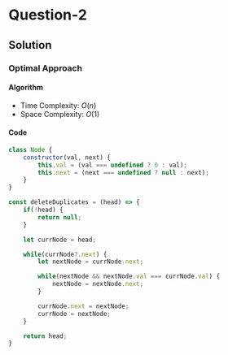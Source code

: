 # Question-2


## Solution


### Optimal Approach


#### Algorithm


- Time Complexity: $O(n)$
- Space Complexity: $O(1)$


#### Code


```javascript
class Node {
    constructor(val, next) {
        this.val = (val === undefined ? 0 : val);
        this.next = (next === undefined ? null : next);
    }
}

const deleteDuplicates = (head) => {
    if(!head) {
        return null;
    }

    let currNode = head;

    while(currNode?.next) {
        let nextNode = currNode.next;

        while(nextNode && nextNode.val === currNode.val) {
            nextNode = nextNode.next;
        }

        currNode.next = nextNode;
        currNode = nextNode;
    }

    return head;
}
```